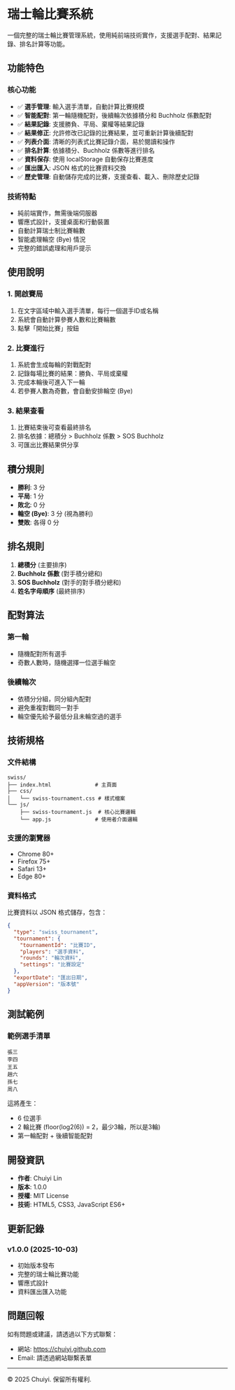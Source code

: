 # 瑞士輪比賽系統

一個完整的瑞士輪比賽管理系統，使用純前端技術實作，支援選手配對、結果記錄、排名計算等功能。

## 功能特色

### 核心功能
- ✅ **選手管理**: 輸入選手清單，自動計算比賽規模
- ✅ **智能配對**: 第一輪隨機配對，後續輪次依據積分和 Buchholz 係數配對
- ✅ **結果記錄**: 支援勝負、平局、棄權等結果記錄
- ✅ **結果修正**: 允許修改已記錄的比賽結果，並可重新計算後續配對
- ✅ **列表介面**: 清晰的列表式比賽記錄介面，易於閱讀和操作
- ✅ **排名計算**: 依據積分、Buchholz 係數等進行排名
- ✅ **資料保存**: 使用 localStorage 自動保存比賽進度
- ✅ **匯出匯入**: JSON 格式的比賽資料交換
- ✅ **歷史管理**: 自動儲存完成的比賽，支援查看、載入、刪除歷史記錄

### 技術特點
- 純前端實作，無需後端伺服器
- 響應式設計，支援桌面和行動裝置
- 自動計算瑞士制比賽輪數
- 智能處理輪空 (Bye) 情況
- 完整的錯誤處理和用戶提示

## 使用說明

### 1. 開啟賽局
1. 在文字區域中輸入選手清單，每行一個選手ID或名稱
2. 系統會自動計算參賽人數和比賽輪數
3. 點擊「開始比賽」按鈕

### 2. 比賽進行
1. 系統會生成每輪的對戰配對
2. 記錄每場比賽的結果：勝負、平局或棄權
3. 完成本輪後可進入下一輪
4. 若參賽人數為奇數，會自動安排輪空 (Bye)

### 3. 結果查看
1. 比賽結束後可查看最終排名
2. 排名依據：總積分 > Buchholz 係數 > SOS Buchholz
3. 可匯出比賽結果供分享

## 積分規則

- **勝利**: 3 分
- **平局**: 1 分
- **敗北**: 0 分
- **輪空 (Bye)**: 3 分 (視為勝利)
- **雙敗**: 各得 0 分

## 排名規則

1. **總積分** (主要排序)
2. **Buchholz 係數** (對手積分總和)
3. **SOS Buchholz** (對手的對手積分總和)
4. **姓名字母順序** (最終排序)

## 配對算法

### 第一輪
- 隨機配對所有選手
- 奇數人數時，隨機選擇一位選手輪空

### 後續輪次
- 依積分分組，同分組內配對
- 避免重複對戰同一對手
- 輪空優先給予最低分且未輪空過的選手

## 技術規格

### 文件結構
```
swiss/
├── index.html              # 主頁面
├── css/
│   └── swiss-tournament.css # 樣式檔案
└── js/
    ├── swiss-tournament.js  # 核心比賽邏輯
    └── app.js              # 使用者介面邏輯
```

### 支援的瀏覽器
- Chrome 80+
- Firefox 75+
- Safari 13+
- Edge 80+

### 資料格式
比賽資料以 JSON 格式儲存，包含：
```json
{
  "type": "swiss_tournament",
  "tournament": {
    "tournamentId": "比賽ID",
    "players": "選手資料",
    "rounds": "輪次資料",
    "settings": "比賽設定"
  },
  "exportDate": "匯出日期",
  "appVersion": "版本號"
}
```

## 測試範例

### 範例選手清單
```
張三
李四
王五
趙六
孫七
周八
```

這將產生：
- 6 位選手
- 2 輪比賽 (floor(log2(6)) = 2，最少3輪，所以是3輪)
- 第一輪配對 + 後續智能配對

## 開發資訊

- **作者**: Chuiyi Lin
- **版本**: 1.0.0
- **授權**: MIT License
- **技術**: HTML5, CSS3, JavaScript ES6+

## 更新記錄

### v1.0.0 (2025-10-03)
- 初始版本發布
- 完整的瑞士輪比賽功能
- 響應式設計
- 資料匯出匯入功能

## 問題回報

如有問題或建議，請透過以下方式聯繫：
- 網站: https://chuiyi.github.com
- Email: 請透過網站聯繫表單

---

© 2025 Chuiyi. 保留所有權利.